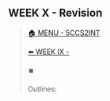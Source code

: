 ## WEEK X - Revision

>[🏠 MENU - 5CCS2INT](year2/5ccs2int.md)
>
>[⬅️ WEEK IX - ](year2/5ccs2int/w9.md)
>
>⏹️
>
>Outlines:

